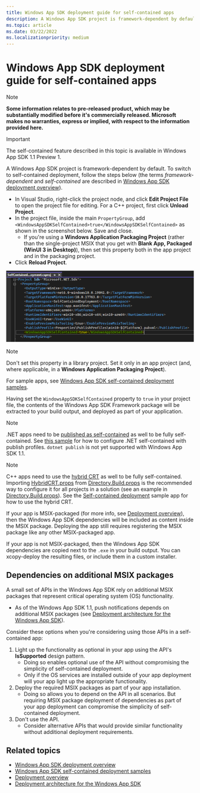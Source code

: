 ```yaml
---
title: Windows App SDK deployment guide for self-contained apps
description: A Windows App SDK project is framework-dependent by default. To switch to self-contained deployment, follow the steps in this article (the terms *framework-dependent* and *self-contained* are described in [Windows App SDK deployment overview](../deploy-overview.md)).
ms.topic: article
ms.date: 03/22/2022
ms.localizationpriority: medium
---
```


# Windows App SDK deployment guide for self-contained apps

> [!NOTE]
> **Some information relates to pre-released product, which may be substantially modified before it's commercially released. Microsoft makes no warranties, express or implied, with respect to the information provided here.**

> [!IMPORTANT]
> The self-contained feature described in this topic is available in Windows App SDK 1.1 Preview 1.

A Windows App SDK project is framework-dependent by default. To switch to self-contained deployment, follow the steps below (the terms *framework-dependent* and *self-contained* are described in [Windows App SDK deployment overview](../deploy-overview.md)).

* In Visual Studio, right-click the project node, and click **Edit Project File** to open the project file for editing. For a C++ project, first click **Unload Project**.
* In the project file, inside the main `PropertyGroup`, add `<WindowsAppSDKSelfContained>true</WindowsAppSDKSelfContained>` as shown in the screenshot below. Save and close.
    * If you're using a **Windows Application Packaging Project** (rather than the single-project MSIX that you get with **Blank App, Packaged (WinUI 3 in Desktop)**), then set this property both in the app project and in the packaging project.
* Click **Reload Project**.

![Screenshot showing the WindowsAppSDKSelfContained property set in a project file.](../../images/winappsdk-self-contained.png)

> [!NOTE]
> Don't set this property in a library project. Set it only in an app project (and, where applicable, in a **Windows Application Packaging Project**).

For sample apps, see [Windows App SDK self-contained deployment samples](https://github.com/microsoft/WindowsAppSDK-Samples/tree/mikebattista/selfcontained/Samples/SelfContainedDeployment).

Having set the `WindowsAppSDKSelfContained` property to `true` in your project file, the contents of the Windows App SDK Framework package will be extracted to your build output, and deployed as part of your application.

> [!NOTE]
> .NET apps need to be [published as self-contained](/dotnet/core/deploying/#publish-self-contained) as well to be fully self-contained. See [this sample](https://github.com/microsoft/WindowsAppSDK-Samples/blob/f1a30c2524c785739fee842d02a1ea15c1362f8f/Samples/SelfContainedDeployment/cs-winui-unpackaged/SelfContainedDeployment.csproj#L12) for how to configure .NET self-contained with publish profiles. `dotnet publish` is not yet supported with Windows App SDK 1.1.

> [!NOTE]
> C++ apps need to use the [hybrid CRT](https://github.com/microsoft/WindowsAppSDK/blob/main/docs/Coding-Guidelines/HybridCRT.md#what-is-the-hybrid-crt) as well to be fully self-contained. Importing [HybridCRT.props](https://github.com/microsoft/WindowsAppSDK/blob/main/HybridCRT.props) from [Directory.Build.props](https://docs.microsoft.com/visualstudio/msbuild/customize-your-build?view=vs-2022#directorybuildprops-and-directorybuildtargets) is the recommended way to configure it for all projects in a solution (see an example in [Directory.Build.props](https://github.com/microsoft/WindowsAppSDK-Samples/blob/43404afcc4e72294b3e2706d2eff12418dbb815a/Samples/SelfContainedDeployment/cpp-winui-unpackaged/Directory.Build.props#L3)). See the [Self-contained deployment](https://github.com/microsoft/WindowsAppSDK-Samples/tree/mikebattista/selfcontained/Samples/SelfContainedDeployment/cpp-winui-unpackaged) sample app for how to use the hybrid CRT.

If your app is MSIX-packaged (for more info, see [Deployment overview](/windows/apps/package-and-deploy/)), then the Windows App SDK dependencies will be included as content inside the MSIX package. Deploying the app still requires registering the MSIX package like any other MSIX-packaged app.

If your app is not MSIX-packaged, then the Windows App SDK dependencies are copied next to the `.exe` in your build output. You can xcopy-deploy the resulting files, or include them in a custom installer.

## Dependencies on additional MSIX packages

A small set of APIs in the Windows App SDK rely on additional MSIX packages that represent critical operating system (OS) functionality.

* As of the Windows App SDK 1.1, push notifications depends on additional MSIX packages (see [Deployment architecture for the Windows App SDK](/windows/apps/windows-app-sdk/deployment-architecture)).

Consider these options when you're considering using those APIs in a self-contained app:

1. Light up the functionality as optional in your app using the API's **IsSupported** design pattern.
    * Doing so enables optional use of the API without compromising the simplicity of self-contained deployment.
    * Only if the OS services are installed outside of your app deployment will your app light up the appropriate functionality.
2. Deploy the required MSIX packages as part of your app installation.
    * Doing so allows you to depend on the API in all scenarios. But requiring MSIX package deployment of dependencies as part of your app deployment can compromise the simplicity of self-contained deployment.
3. Don't use the API.
    * Consider alternative APIs that would provide similar functionality without additional deployment requirements.

## Related topics

* [Windows App SDK deployment overview](../deploy-overview.md)
* [Windows App SDK self-contained deployment samples](https://github.com/microsoft/WindowsAppSDK-Samples/tree/mikebattista/selfcontained/Samples/SelfContainedDeployment)
* [Deployment overview](/windows/apps/package-and-deploy/)
* [Deployment architecture for the Windows App SDK](/windows/apps/windows-app-sdk/deployment-architecture)
